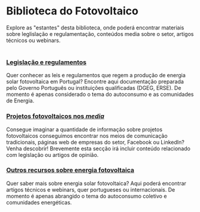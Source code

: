 <!-- # Energy Commons -->
<!--  **Tools and Information Database for the science, engineering, economics and politics of the Energy Transition** -->

<!--Repository and open database for tutorials, computational tools, software implementions, technical documents, research papers, books and articles on the various aspects of the ongoing energy transition.-->

<!--Repositorio e base de dados aberta para tutoriais, ferramentas computacionais, economia e poltica da Transição Energética-->

# Biblioteca do Fotovoltaico

Explore as "estantes" desta biblioteca, onde poderá encontrar materiais sobre leglislação e regulamentação, conteúdos media sobre o setor, artigos técnicos ou webinars.
<br><br>

### <a href="http://energy-commons.com/legislacao-regulamentos.html" target="_blank">Legislação e regulamentos</a>
Quer conhecer as leis e regulamentos que regem a produção de energia solar fotovoltaica em Portugal? Encontre aqui documentação preparada pelo Governo Português ou instituições qualificadas (DGEG, ERSE). 
De momento é apenas considerado o tema do autoconsumo e as comunidades de Energia.

### <a href="http://energy-commons.com/projetos-fotovoltaicos-media.html" target="_blank">Projetos fotovoltaicos nos *media*</a>
Consegue imaginar a quantidade de informação sobre projetos fotovoltaicos conseguimos encontrar nos meios de comunicação tradicionais, páginas web de empresas do setor, Facebook ou LinkedIn? Venha descobrir!
Brevemente esta secção irá incluir conteúdo relacionado com legislação ou artigos de opinião.

### <a href="http://energy-commons.com/outros-recursos.html" target="_blank">Outros recursos sobre energia fotovoltaica</a>
Quer saber mais sobre energia solar fotovoltaica? Aqui poderá encontrar artigos técnicos e webinars, quer portugueses ou internacionais.
De momento é apenas abrangido o tema do autoconsumo coletivo e comunidades energéticas. 
